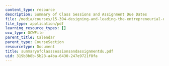 ```yaml
---
content_type: resource
description: Summary of Class Sessions and Assignment Due Dates
file: /media/courses/15-394-designing-and-leading-the-entrepreneurial-organization-spring-2003/319b3b8b5b28a4ba6430247e9721f8fa_summaryofclasssessionsandassignmentdu.pdf
file_type: application/pdf
learning_resource_types: []
ocw_type: OCWFile
parent_title: Calendar
parent_type: CourseSection
resourcetype: Document
title: summaryofclasssessionsandassignmentdu.pdf
uid: 319b3b8b-5b28-a4ba-6430-247e9721f8fa
---
```

